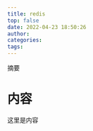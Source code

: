 ```yaml
---
title: redis
top: false
date: 2022-04-23 18:50:26
author:
categories:
tags:
---
```


摘要

<!-- more -->

# 内容

这里是内容
